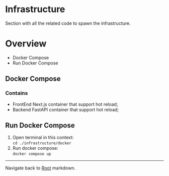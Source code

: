 # Infrastructure

Section with all the related code to spawn the infrastructure.

# Overview

- Docker Compose
- Run Docker Compose

## Docker Compose

### Contains
- FrontEnd Next.js container that support hot reload;
- Backend FastAPI container that support hot reload;

## Run Docker Compose

1. Open terminal in this context: <br> ``cd ./infrastructure/docker``
2. Run docker compose: <br> ``docker compose up``

---
Navigate back to [Root](../README.md) markdown.